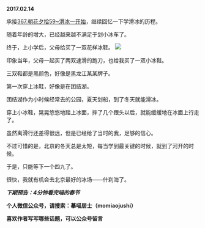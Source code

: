 
          
**2017.02.14**

承接[367.朝花夕拾59~滑冰一开始](http://www.jianshu.com/p/70c4393520e7)，继续回忆一下学滑冰的历程。

随着年龄的增大，已经越来越不满足于划小冰车了。

终于，上小学后，父母给买了一双花样冰鞋。
![](http://imglf.nosdn.127.net/img/ZnREbkY2cmJHVFRqN3ZpU0xNY0w3ckxwRmhqUkEwU1ZOVUQ2bEd5ZVdNMD0.jpg)


印象当年，父母一起买了两双速滑的跑刀，也给我买了一双小冰鞋。

三双鞋都是黑颜色，好像是黑龙江某某牌子。

第一次穿上冰鞋，好像是在团结湖。

团结湖作为小时候经常去的公园，夏天划船，到了冬天就能滑冰。

穿上小冰鞋，晃晃悠悠地踏上冰面，摔了几个跟头以后，就能缓缓地在冰面上行走了。

虽然离滑行还差得很远，但是已经给了当时的我，足够的信心。

不过可惜的是，北京的冬天总是太短，每当学到最关键的时候，就到了河开的时候。

于是，只能等下一个四九了。

很快，我就有机会去北京最好的冰场——什刹海了。


***下期预告：4分钟看完喵的春节***


**个人微信公众号，请搜索：摹喵居士（momiaojushi）**

**喜欢作者写写哪些话题，可以公众号留言**

        